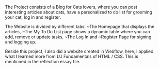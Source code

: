 The Project consists of a Blog for Cats lovers, where you can post interesting articles about cats, have a personalized to do list for grooming your cat, log in and register.

The Website is divided by different tabs: 
~The Homepage that displays the articles, 
~The My To Do List page shows a dynamic table where you can add, remove or update tasks, 
~The Log In and ~Register Page for signing and logging up.

Beside this project, I also did a website created in Webflow, here, I applied what I learned more from LU Fundamentals of HTML / CSS. This is mentioned in the reflection essay file.
